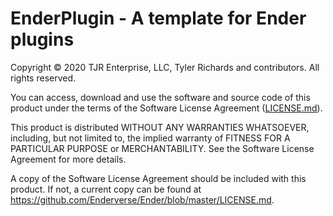 EnderPlugin - A template for Ender plugins
=====

Copyright © 2020 TJR Enterprise, LLC, Tyler Richards and contributors. All rights reserved.

You can access, download and use the software and source code of this product under the terms of the Software License Agreement ([LICENSE.md](LICENSE.md)).

This product is distributed WITHOUT ANY WARRANTIES WHATSOEVER, including, but not limited to, the implied warranty of FITNESS FOR A PARTICULAR PURPOSE or MERCHANTABILITY. See the Software License Agreement for more details.

A copy of the Software License Agreement should be included with this product. If not, a current copy can be found at https://github.com/Enderverse/Ender/blob/master/LICENSE.md.
